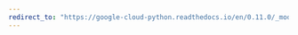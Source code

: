```yaml
---
redirect_to: "https://google-cloud-python.readthedocs.io/en/0.11.0/_modules/gcloud/pubsub/connection.html"
---
```


